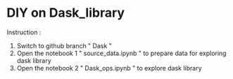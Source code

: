 # DIY on  Dask_library

Instruction :

1) Switch to github branch " Dask "
2) Open the notebook 1 " source_data.ipynb " to prepare data for exploring dask library
3) Open the notebook 2 " Dask_ops.ipynb " to explore dask library


